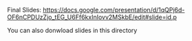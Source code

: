 Final Slides:
https://docs.google.com/presentation/d/1qQPj6d-OF6nCPDUzZjo_tEG_U6Ff6kxInIovv2MSkbE/edit#slide=id.p

You can also donwload slides in this directory
